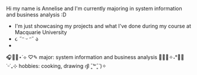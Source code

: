 Hi my name is Annelise and I'm currently majoring in system information and business analysis :D
- I'm just showcasing my projects and what I've done during my course at Macquarie University
- ૮ ˶ᵔ ᵕ ᵔ˶ ა
- 
🎧✍🏼⋆˙⟡ ♡✎
major: system information and business analysis
 👩🏻‍🍳✧˖°🫧🥙˙ᵕ˙₊⊹
hobbies: cooking, drawing
ദ്ദി ˉ͈̀꒳ˉ͈́ )✧

